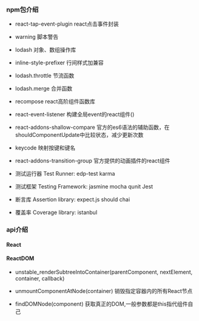 ### npm包介绍

- react-tap-event-plugin react点击事件封装

- warning 脚本警告

- lodash 对象、数组操作库

- inline-style-prefixer  行间样式加兼容

- lodash.throttle 节流函数

- lodash.merge 合并函数

- recompose react高阶组件函数库

- react-event-listener 构建全局event的react组件()

- react-addons-shallow-compare 官方的es6语法的辅助函数，在shouldComponentUpdate中比较状态，减少更新次数

- keycode 映射按键和键名

- react-addons-transition-group 官方提供的动画插件的react组件



- 测试运行器 Test Runner: edp-test karma
- 测试框架 Testing Framework: jasmine mocha qunit Jest
- 断言库 Assertion library: expect.js should chai
- 覆盖率 Coverage library: istanbul



### api介绍

#### React

#### ReactDOM

- unstable_renderSubtreeIntoContainer(parentComponent, nextElement, container, callback)

- unmountComponentAtNode(container) 销毁指定容器内的所有React节点

- findDOMNode(component) 获取真正的DOM,一般参数都是this指代组件自己